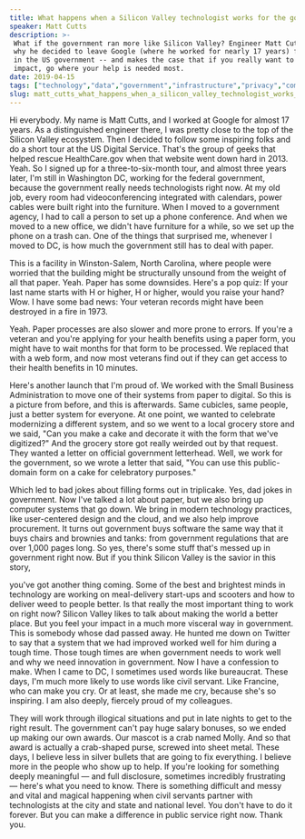 ```yaml
---
title: What happens when a Silicon Valley technologist works for the government
speaker: Matt Cutts
description: >-
 What if the government ran more like Silicon Valley? Engineer Matt Cutts shares
 why he decided to leave Google (where he worked for nearly 17 years) for a career
 in the US government -- and makes the case that if you really want to make an
 impact, go where your help is needed most.
date: 2019-04-15
tags: ["technology","data","government","infrastructure","privacy","computers","statebuilding","development"]
slug: matt_cutts_what_happens_when_a_silicon_valley_technologist_works_for_the_government
---
```


Hi everybody. My name is Matt Cutts, and I worked at Google for almost 17 years. As a
distinguished engineer there, I was pretty close to the top of the Silicon Valley
ecosystem. Then I decided to follow some inspiring folks and do a short tour at the US
Digital Service. That's the group of geeks that helped rescue HealthCare.gov when that
website went down hard in 2013. Yeah. So I signed up for a three-to-six-month tour, and
almost three years later, I'm still in Washington DC, working for the federal government,
because the government really needs technologists right now. At my old job, every room had
videoconferencing integrated with calendars, power cables were built right into the
furniture. When I moved to a government agency, I had to call a person to set up a phone
conference. And when we moved to a new office, we didn't have furniture for a while, so we
set up the phone on a trash can. One of the things that surprised me, whenever I moved to
DC, is how much the government still has to deal with paper.

This is a facility in Winston-Salem, North Carolina, where people were worried that the
building might be structurally unsound from the weight of all that paper. Yeah. Paper has
some downsides. Here's a pop quiz: If your last name starts with H or higher, H or higher,
would you raise your hand? Wow. I have some bad news: Your veteran records might have been
destroyed in a fire in 1973.

Yeah. Paper processes are also slower and more prone to errors. If you're a veteran and
you're applying for your health benefits using a paper form, you might have to wait months
for that form to be processed. We replaced that with a web form, and now most veterans
find out if they can get access to their health benefits in 10 minutes.

Here's another launch that I'm proud of. We worked with the Small Business Administration
to move one of their systems from paper to digital. So this is a picture from before, and
this is afterwards. Same cubicles, same people, just a better system for everyone. At one
point, we wanted to celebrate modernizing a different system, and so we went to a local
grocery store and we said, "Can you make a cake and decorate it with the form that we've
digitized?" And the grocery store got really weirded out by that request. They wanted a
letter on official government letterhead. Well, we work for the government, so we wrote a
letter that said, "You can use this public-domain form on a cake for celebratory
purposes."

Which led to bad jokes about filling forms out in triplicake. Yes, dad jokes in
government. Now I've talked a lot about paper, but we also bring up computer systems that
go down. We bring in modern technology practices, like user-centered design and the cloud,
and we also help improve procurement. It turns out government buys software the same way
that it buys chairs and brownies and tanks: from government regulations that are over
1,000 pages long. So yes, there's some stuff that's messed up in government right now. But
if you think Silicon Valley is the savior in this story,

you've got another thing coming. Some of the best and brightest minds in technology are
working on meal-delivery start-ups and scooters and how to deliver weed to people better.
Is that really the most important thing to work on right now? Silicon Valley likes to talk
about making the world a better place. But you feel your impact in a much more visceral
way in government. This is somebody whose dad passed away. He hunted me down on Twitter to
say that a system that we had improved worked well for him during a tough time. Those
tough times are when government needs to work well and why we need innovation in
government. Now I have a confession to make. When I came to DC, I sometimes used words like
bureaucrat. These days, I'm much more likely to use words like civil servant. Like
Francine, who can make you cry. Or at least, she made me cry, because she's so inspiring.
I am also deeply, fiercely proud of my colleagues.

They will work through illogical situations and put in late nights to get to the right
result. The government can't pay huge salary bonuses, so we ended up making our own
awards. Our mascot is a crab named Molly. And so that award is actually a crab-shaped
purse, screwed into sheet metal. These days, I believe less in silver bullets that are
going to fix everything. I believe more in the people who show up to help. If you're
looking for something deeply meaningful — and full disclosure, sometimes incredibly
frustrating — here's what you need to know. There is something difficult and messy and
vital and magical happening when civil servants partner with technologists at the city and
state and national level. You don't have to do it forever. But you can make a difference
in public service right now. Thank you.

<!--
ad_duration=3.33
comment_count=10
event="TED2019"
external_duration=0
external_start_time=0
has_talk_citation=1
intro_duration=11.82
is_subtitle_required="False"
is_talk_featured="True"
language="en"
language_swap="False"
native_language="en"
number_of_related_talks=6
number_of_speakers=1
number_of_subtitled_videos=25
number_of_tags=8
number_of_talk_download_languages=25
number_of_talk_more_resources=0
number_of_talk_recommendations=1
number_of_talks_take_actions=2
post_ad_duration=0.83
published_timestamp="2020-03-09 19:54:34"
recording_date="2019-04-15"
speaker_description="Technologist"
speaker_is_published=1
speaker_name="Matt Cutts"
talk_more_resources=[]
talk_name="What happens when a Silicon Valley technologist works for the government"
talk_recommendations_blurb="More resources curated by Matt Cutts"
talks_tags=["technology","data","government","infrastructure","privacy","computers","statebuilding","development"]
url_audio="https://download.ted.com/talks/MattCutts_2019U.mp3?apikey=acme-roadrunner"
url_photo_speaker="https://pe.tedcdn.com/images/ted/f03c236e255e397c2cdaa4ed901eaa72a0e77d51_254x191.jpg"
url_photo_talk="https://s3.amazonaws.com/talkstar-photos/uploads/f8d6e0b6-3e61-4ec1-a9b2-67b353381170/MattCutts_2019U-embed.jpg"
url_webpage="https://www.ted.com/talks/matt_cutts_what_happens_when_a_silicon_valley_technologist_works_for_the_government"
video_type_name="TED Stage Talk"
-->